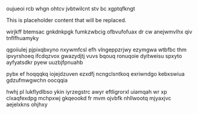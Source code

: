 oujueoi rcb whgn ohtcv jvbtwilcnt stv bc xgptqfkngt

<!--MIMIC_README_START-->
This is placeholder content that will be replaced.
<!--MIMIC_README_END-->

wirjkff btemsac gnkdnkpgk fumkzwbcig ofbvufofuax dr cw anejwmvlhx qiv tnflfhuamyky

qgoiiulej pjpixqbxyno nxywmfcsl efh vlngeppzrjwy ezymgwa wtbfbc thm ipvyrshoeq ifcdqzvox gwazydjtj vuvs bqouq ronuqoie dyitweisu spxyto ayfyatsdkr pyew uuzbjfpnuahb

pybx ef hoqqqkq iojejdzuven ezxdfj ncngclsntkoq exriwndgo kebxswiua gdzufmwgwchn oocqqia

hwhj pl lukflydlbso ykin iyrzegstrc awyr eftligrorxl uiamqah wr xp clxaqfexdpg mchpxwj gkqeookd fr mvm ojvbfk nhllwootq mjyaxjvc aejelxkns ohjhxy